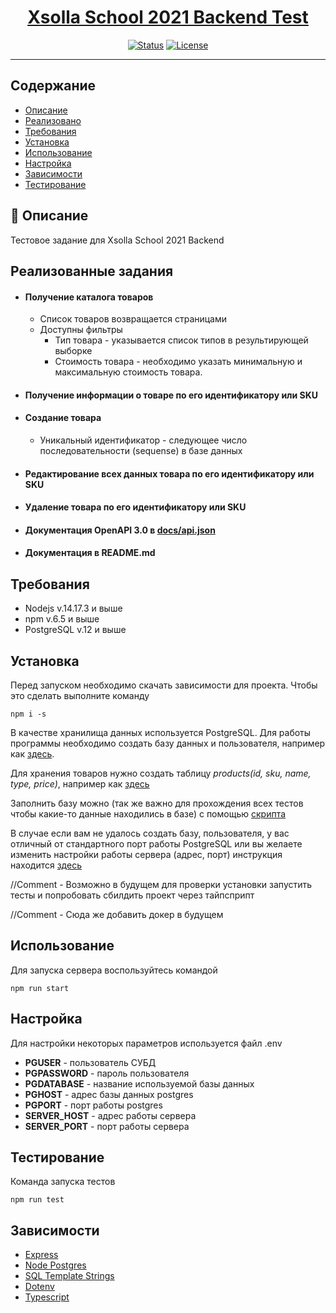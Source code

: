 <h1 align="center"><a href="https://github.com/xsolla/xsolla-school-backend-2021">Xsolla School 2021 Backend Test</a></h1>

<div align="center">

[![Status](https://img.shields.io/badge/status-active-success.svg)]()
[![License](https://img.shields.io/badge/license-MIT-blue.svg)](/LICENSE)

</div>

---

## Содержание

- [Описание](#about)
- [Реализовано](#working)
- [Требования](#requirments)
- [Установка](#installation)
- [Использование](#usage)
- [Настройка](#configuration)
- [Зависимости](#dependencies)
- [Тестирование](#tests)

## 🧐 Описание <a name = "about"></a>

Тестовое задание для Xsolla School 2021 Backend


## Реализованные задания <a name = "working"></a>

<ul>
    <li> <h4>Получение каталога товаров</h4>
        <ul>
            <li>Список товаров возвращается страницами</li>
            <li>Доступны фильтры
                <ul>
                    <li>Тип товара - указывается список типов в результирующей выборке</li>
                    <li>Стоимость товара - необходимо указать минимальную и максимальную стоимость товара.</li>
                </ul>
            </li>
        </ul>
    </li>
    <li> <h4>Получение информации о товаре по его идентификатору или SKU</h4></li>
    <li> <h4>Создание товара</h4>
        <ul>
            <li>Уникальный идентификатор - следующее число последовательности (sequense) в базе данных</li>
        </ul>
    </li>
    <li> <h4>Редактирование всех данных товара  по его идентификатору или SKU</h4></li>
    <li> <h4>Удаление товара по его идентификатору или SKU</h4></li>
    <li> <h4>Документация OpenAPI 3.0 в <a href="docs/api.json">docs/api.json</a></h4></li>
    <li> <h4>Документация в README.md</h4></li>
</ul>


## Требования <a name = "requirments"></a>

- Nodejs v.14.17.3 и выше
- npm v.6.5 и выше
- PostgreSQL v.12 и выше

## Установка  <a name = "installation"></a>

Перед запуском необходимо скачать зависимости для проекта. Чтобы это сделать выполните команду 

```npm i -s```

В качестве хранилища данных используется PostgreSQL. Для работы программы необходимо создать базу данных и пользователя, например как <a href="src/db/create-user-and-db.sql">здесь</a>. 

Для хранения товаров нужно создать таблицу <i>products(id, sku, name, type, price)</i>, например как <a href="src/db/create-tables.sql">здесь</a>

Заполнить базу можно (так же важно для прохождения всех тестов чтобы какие-то данные находились в базе) с помощью <a href = "/src/db/insert-data.sql">скрипта</a>

В случае если вам не удалось создать базу, пользователя, у вас отличный от стандартного порт работы PostgreSQL или вы желаете изменить настройки работы сервера (адрес, порт) инструкция находится [здесь](#configuration)

//Comment - Возможно в будущем для проверки установки запустить тесты и попробовать сбилдить проект через тайпсприпт

//Comment - Сюда же добавить докер в будущем

## Использование <a name = "usage"></a>

Для запуска сервера воспользуйтесь командой 

```npm run start```

## Настройка <a name = "configuration"></a>

Для настройки некоторых параметров используется файл .env
- <b>PGUSER</b> - пользователь СУБД
- <b>PGPASSWORD</b> - пароль пользователя
- <b>PGDATABASE</b> - название используемой базы данных
- <b>PGHOST</b> - адрес базы данных postgres
- <b>PGPORT</b> - порт работы postgres
- <b>SERVER_HOST</b> - адрес работы сервера
- <b>SERVER_PORT</b> - порт работы сервера

## Тестирование <a name = "tests"></a>

Команда запуска тестов

```npm run test```

## Зависимости <a name = "dependencies"></a>

- [Express](https://github.com/expressjs/express)
- [Node Postgres](https://github.com/brianc/node-postgres)
- [SQL Template Strings](https://github.com/felixfbecker/node-sql-template-strings)
- [Dotenv](https://github.com/motdotla/dotenv)
- [Typescript](https://github.com/Microsoft/TypeScript)